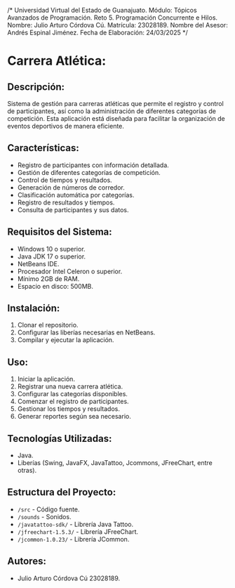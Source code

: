 /*
Universidad Virtual del Estado de Guanajuato.
Módulo: Tópicos Avanzados de Programación.
Reto 5. Programación Concurrente e Hilos.
Nombre: Julio Arturo Córdova Cú.
Matrícula: 23028189.
Nombre del Asesor: Andrés Espinal Jiménez.
Fecha de Elaboración: 24/03/2025
*/
# Carrera Atlética:

## Descripción:
Sistema de gestión para carreras atléticas que permite el registro y control de participantes, así como la administración de diferentes categorías de competición. Esta aplicación está diseñada para facilitar la organización de eventos deportivos de manera eficiente.

## Características:
- Registro de participantes con información detallada.
- Gestión de diferentes categorías de competición.
- Control de tiempos y resultados.
- Generación de números de corredor.
- Clasificación automática por categorías.
- Registro de resultados y tiempos.
- Consulta de participantes y sus datos.

## Requisitos del Sistema:
- Windows 10 o superior.
- Java JDK 17 o superior.
- NetBeans IDE.
- Procesador Intel Celeron o superior.
- Mínimo 2GB de RAM.
- Espacio en disco: 500MB.

## Instalación:
1. Clonar el repositorio.
2. Configurar las liberías necesarias en NetBeans.
3. Compilar y ejecutar la aplicación.

## Uso:
1. Iniciar la aplicación.
2. Registrar una nueva carrera atlética.
3. Configurar las categorías disponibles.
4. Comenzar el registro de participantes.
5. Gestionar los tiempos y resultados.
6. Generar reportes según sea necesario.

## Tecnologías Utilizadas:
- Java.
- Liberías (Swing, JavaFX, JavaTattoo, Jcommons, JFreeChart, entre otras).

## Estructura del Proyecto:
- `/src` - Código fuente.
- `/sounds` - Sonidos.
- `/javatattoo-sdk/` - Librería Java Tattoo.
- `/jfreechart-1.5.3/` - Librería JFreeChart.
- `/jcommon-1.0.23/` - Librería JCommon.

## Autores:
- Julio Arturo Córdova Cú 23028189.

